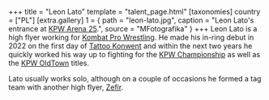 +++
title = "Leon Lato"
template = "talent_page.html"
[taxonomies]
country = ["PL"]
[extra.gallery]
1 = { path = "leon-lato.jpg", caption = "Leon Lato's entrance at [KPW Arena 25](@/e/kpw/2024-05-17-kpw-arena-25.md).", source = "MFotografika" }
+++
Leon Lato is a high flyer working for [Kombat Pro Wrestling](@/o/kpw.md). He made his in-ring debut in 2022 on the first day of [Tattoo Konwent](@/e/kpw/2022-07-30-kpw-tattoo-konwent-2022-day1.md) and within the next two years he quickly worked his way up to fighting for the [KPW Championship](@/c/kpw-championship.md) as well as the [KPW OldTown](@/c/kpw-old-town-championship.md) titles.

Lato usually works solo, although on a couple of occasions he formed a tag team with another high flyer, [Zefir](@/w/zefir.md).

